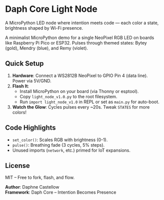 # Daph Core Light Node

A MicroPython LED node where intention meets code — each color a state, 
brightness shaped by Wi-Fi presence.

A minimalist MicroPython demo for a single NeoPixel RGB LED on boards 
like Raspberry Pi Pico or ESP32. Pulses through themed states: Bytey (gold), 
Mendry (blue), and Remy (violet).

## Quick Setup
1. **Hardware**: Connect a WS2812B NeoPixel to GPIO Pin 4 (data line). Power via 5V/GND.
2. **Flash It**:
   - Install MicroPython on your board (via Thonny or esptool).
   - Copy `light_node_v1.0.py` to the root filesystem.
   - Run `import light_node_v1.0` in REPL or set as `main.py` for auto-boot.
3. **Watch the Glow**: Cycles pulses every ~20s. Tweak `STATES` for more colors!

## Code Highlights
- `set_color()`: Scales RGB with brightness (0-1).
- `pulse()`: Breathing fade (3 cycles, 5% steps).
- Unused imports (`network`, etc.) primed for IoT expansions.

## License
MIT – Free to fork, flash, and flow.

**Author**: Daphne Castellow  
**Framework**: Daph Core – Intention Becomes Presence
